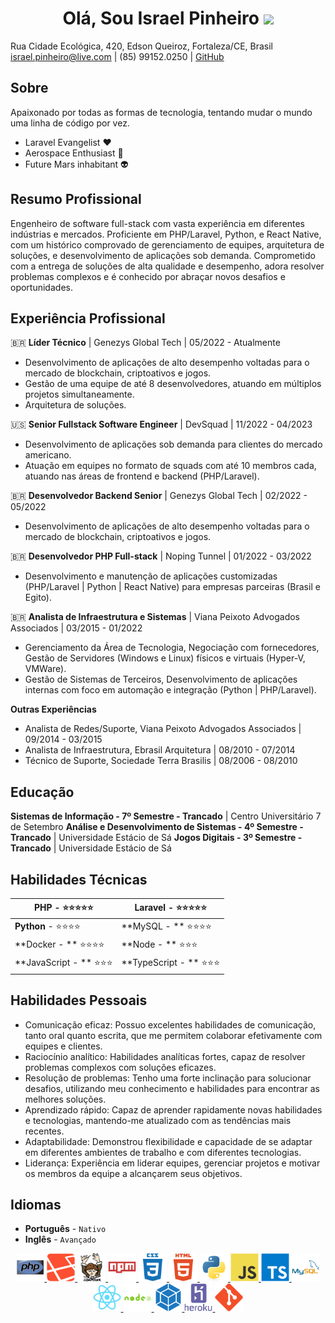 <h1 align="center">Olá, Sou Israel Pinheiro <img src="https://raw.githubusercontent.com/aemmadi/aemmadi/master/wave.gif" width="35px"></h1>

Rua Cidade Ecológica, 420, Edson Queiroz, Fortaleza/CE, Brasil
israel.pinheiro@live.com | (85) 99152.0250 | [GitHub](https://github.com/IsraelPinheiro)

## Sobre

Apaixonado por todas as formas de tecnologia, tentando mudar o mundo uma linha de código por vez.

- Laravel Evangelist :heart:
- Aerospace Enthusiast :rocket:
- Future Mars inhabitant :alien:

## Resumo Profissional

Engenheiro de software full-stack com vasta experiência em diferentes indústrias e mercados. Proficiente em PHP/Laravel, Python, e React Native, com um histórico comprovado de gerenciamento de equipes, arquitetura de soluções, e desenvolvimento de aplicações sob demanda. Comprometido com a entrega de soluções de alta qualidade e desempenho, adora resolver problemas complexos e é conhecido por abraçar novos desafios e oportunidades.

## Experiência Profissional

🇧🇷 **Líder Técnico** | Genezys Global Tech | 05/2022 - Atualmente
- Desenvolvimento de aplicações de alto desempenho voltadas para o mercado de blockchain, criptoativos e jogos.
- Gestão de uma equipe de até 8 desenvolvedores, atuando em múltiplos projetos simultaneamente.
- Arquitetura de soluções.

🇺🇸 **Senior Fullstack Software Engineer** | DevSquad | 11/2022 - 04/2023

- Desenvolvimento de aplicações sob demanda para clientes do mercado americano.
- Atuação em equipes no formato de squads com até 10 membros cada, atuando nas áreas de frontend e backend (PHP/Laravel).

🇧🇷 **Desenvolvedor Backend Senior** | Genezys Global Tech | 02/2022 - 05/2022
- Desenvolvimento de aplicações de alto desempenho voltadas para o mercado de blockchain, criptoativos e jogos.

🇧🇷 **Desenvolvedor PHP Full-stack** | Noping Tunnel | 01/2022 - 03/2022

- Desenvolvimento e manutenção de aplicações customizadas (PHP/Laravel | Python | React Native) para empresas parceiras (Brasil e Egito).

🇧🇷 **Analista de Infraestrutura e Sistemas** | Viana Peixoto Advogados Associados | 03/2015 - 01/2022
- Gerenciamento da Área de Tecnologia, Negociação com fornecedores, Gestão de Servidores (Windows e Linux) físicos e virtuais (Hyper-V, VMWare).
- Gestão de Sistemas de Terceiros, Desenvolvimento de aplicações internas com foco em automação e integração (Python | PHP/Laravel).

**Outras Experiências**

- Analista de Redes/Suporte, Viana Peixoto Advogados Associados | 09/2014 - 03/2015
- Analista de Infraestrutura, Ebrasil Arquitetura | 08/2010 - 07/2014
- Técnico de Suporte, Sociedade Terra Brasilis | 08/2006 - 08/2010

## Educação

**Sistemas de Informação - 7º Semestre - Trancado** | Centro Universitário 7 de Setembro
**Análise e Desenvolvimento de Sistemas - 4º Semestre - Trancado** | Universidade Estácio de Sá
**Jogos Digitais - 3º Semestre - Trancado** | Universidade Estácio de Sá

## Habilidades Técnicas

| PHP - :star::star::star::star::star: |Laravel - :star::star::star::star::star:|
|-------------------------------- | ------------------------------ |
| **Python** - :star::star::star::star: | **MySQL - ** :star::star::star::star: |
| **Docker - ** :star::star::star::star: | **Node - ** :star::star::star: |
| **JavaScript - ** :star::star::star: | **TypeScript - ** :star::star::star: |

## Habilidades Pessoais

- Comunicação eficaz: Possuo excelentes habilidades de comunicação, tanto oral quanto escrita, que me permitem colaborar efetivamente com equipes e clientes.
- Raciocínio analítico: Habilidades analíticas fortes, capaz de resolver problemas complexos com soluções eficazes.
- Resolução de problemas: Tenho uma forte inclinação para solucionar desafios, utilizando meu conhecimento e habilidades para encontrar as melhores soluções.
- Aprendizado rápido: Capaz de aprender rapidamente novas habilidades e tecnologias, mantendo-me atualizado com as tendências mais recentes.
- Adaptabilidade: Demonstrou flexibilidade e capacidade de se adaptar em diferentes ambientes de trabalho e com diferentes tecnologias.
- Liderança: Experiência em liderar equipes, gerenciar projetos e motivar os membros da equipe a alcançarem seus objetivos.

## Idiomas

- **Português** - `Nativo`
- **Inglês** - `Avançado`

<p align="center">
    <a href="https://www.php.net" target="_blank" rel="noreferrer">
        <img src="icons/PHP.svg" alt="PHP" height="45"/>
    </a>
    <a href="https://laravel.com" target="_blank" rel="noreferrer">
        <img src="icons/Laravel.svg" alt="Laravel" height="45"/>
    </a>
    <a href="https://getcomposer.org" target="_blank" rel="noreferrer">
        <img src="icons/Composer.svg" alt="Composer" height="45"/>
    </a>
    <a href="https://www.npmjs.com" target="_blank" rel="noreferrer">
        <img src="icons/NPM.svg" alt="NPM" height="45"/>
    </a>
    <a href="https://www.w3.org/Style/CSS/" target="_blank" rel="noreferrer">
        <img src="icons/CSS3.svg" alt="CSS3" height="45"/>
    </a>
    <a href="https://www.w3.org/html/" target="_blank" rel="noreferrer">
        <img src="icons/HTML5.svg" alt="HTML5" height="45"/>
    </a>
    <a href="https://www.python.org" target="_blank" rel="noreferrer">
        <img src="icons/Python.svg" alt="Python" height="45"/>
    </a>
    <a href="https://developer.mozilla.org/en-US/docs/Web/JavaScript" target="_blank" rel="noreferrer">
        <img src="icons/JS.svg" alt="JavaScript" height="45"/>
    </a>
    <a href="https://www.typescriptlang.org" target="_blank" rel="noreferrer">
        <img src="icons/TS.svg" alt="TypeScript" height="45"/>
    </a>
    <a href="https://www.mysql.com" target="_blank" rel="noreferrer">
        <img src="icons/MySQL.svg" alt="MySQL" height="45"/>
    </a>
    <a href="https://reactjs.org" target="_blank" rel="noreferrer">
        <img src="icons/ReactJS.svg" alt="ReactJS" height="45"/>
    </a>
    <a href="https://nodejs.org" target="_blank" rel="noreferrer">
        <img src="icons/NodeJS.svg" alt="NodeJS" height="45"/>
    </a>
    <a href="https://webpack.js.org" target="_blank" rel="noreferrer">
        <img src="icons/Webpack.svg" alt="Webpack" height="45"/>
    </a>
    <a href="https://heroku.com" target="_blank" rel="noreferrer">
        <img src="icons/Heroku.svg" alt="Heroku" height="45"/>
    </a>
    <a href="https://git-scm.com" target="_blank" rel="noreferrer">
        <img src="icons/Git.svg" alt="Git" height="45"/>
    </a>
</p>

